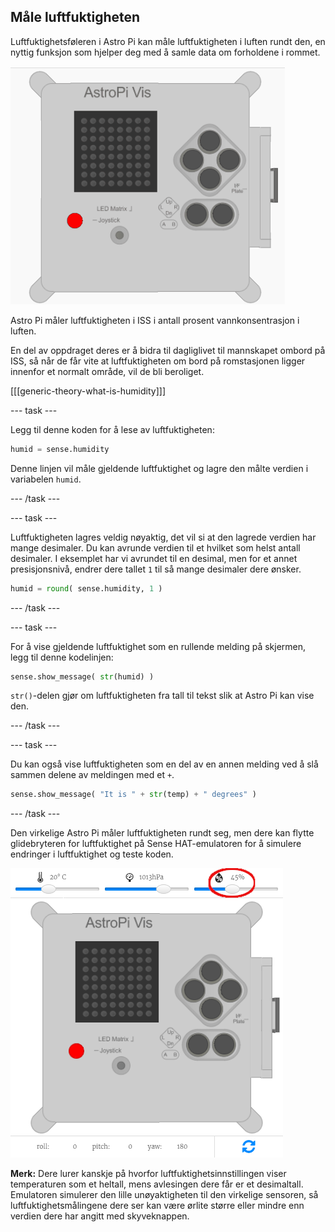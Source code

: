 ## Måle luftfuktigheten

Luftfuktighetsføleren i Astro Pi kan måle luftfuktigheten i luften rundt den, en nyttig funksjon som hjelper deg med å samle data om forholdene i rommet.

![Melding om temperaturen](images/degrees-message.gif)

Astro Pi måler luftfuktigheten i ISS i antall prosent vannkonsentrasjon i luften.

En del av oppdraget deres er å bidra til dagliglivet til mannskapet ombord på ISS, så når de får vite at luftfuktigheten om bord på romstasjonen ligger innenfor et normalt område, vil de bli beroliget.

[[[generic-theory-what-is-humidity]]]

\--- task \---

Legg til denne koden for å lese av luftfuktigheten:

```python
humid = sense.humidity
```

Denne linjen vil måle gjeldende luftfuktighet og lagre den målte verdien i variabelen `humid`.

\--- /task \---

\--- task \---

Luftfuktigheten lagres veldig nøyaktig, det vil si at den lagrede verdien har mange desimaler. Du kan avrunde verdien til et hvilket som helst antall desimaler. I eksemplet har vi avrundet til en desimal, men for et annet presisjonsnivå, endrer dere tallet `1` til så mange desimaler dere ønsker.

```python
humid = round( sense.humidity, 1 )
```

\--- /task \---

\--- task \---

For å vise gjeldende luftfuktighet som en rullende melding på skjermen, legg til denne kodelinjen:

```python
sense.show_message( str(humid) )
```

`str()`-delen gjør om luftfuktigheten fra tall til tekst slik at Astro Pi kan vise den.

\--- /task \---

\--- task \---

Du kan også vise luftfuktigheten som en del av en annen melding ved å slå sammen delene av meldingen med et `+`.

```python
sense.show_message( "It is " + str(temp) + " degrees" )
```

\--- /task \---

Den virkelige Astro Pi måler luftfuktigheten rundt seg, men dere kan flytte glidebryteren for luftfuktighet på Sense HAT-emulatoren for å simulere endringer i luftfuktighet og teste koden.

![Luftfuktighet glidebryter](images/humidity-slider.png)

**Merk:** Dere lurer kanskje på hvorfor luftfuktighetsinnstillingen viser temperaturen som et heltall, mens avlesingen dere får er et desimaltall. Emulatoren simulerer den lille unøyaktigheten til den virkelige sensoren, så luftfuktighetsmålingene dere ser kan være ørlite større eller mindre enn verdien dere har angitt med skyveknappen.